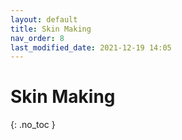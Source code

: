 ```yaml
---
layout: default
title: Skin Making
nav_order: 8
last_modified_date: 2021-12-19 14:05
---
```


# Skin Making
{: .no_toc }